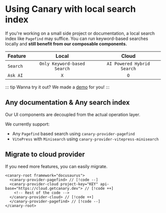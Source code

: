 # Using Canary with local search index

If you're working on a small side project or documentation, a local search index like `Pagefind` may suffice. You can run keyword-based searches locally and **still benefit from our composable components.**

| Feature  |            Local            |           Cloud            |
| -------- | :-------------------------: | :------------------------: |
| `Search` | `Only Keyword-based Search` | `AI Powered Hybrid Search` |
| `Ask AI` |             `X`             |            `O`             |

::: tip
Wanna try it out? We made a [demo](/docs/local/demo) for you!
:::

## Any documentation & Any search index

Our UI components are decoupled from the actual operation layer.

We currently support:

- Any `Pagefind` based search using `canary-provider-pagefind`
- `VitePress` with `Minisearch` using `canary-provider-vitepress-minisearch`

## Migrate to cloud provider

If you need more features, you can easily migrate.

```html-vue
<canary-root framework="docusaurus">
  <canary-provider-pagefind> // [!code --]
  <canary-provider-cloud project-key="KEY" api-base="https://cloud.getcanary.dev"> // [!code ++]
    <!-- Rest of the code -->
  </canary-provider-cloud> // [!code ++]
  </canary-provider-pagefind> // [!code --]
</canary-root>
```
